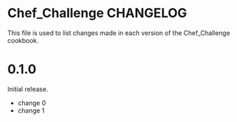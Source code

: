 # Chef_Challenge CHANGELOG

This file is used to list changes made in each version of the Chef_Challenge cookbook.

# 0.1.0

Initial release.

- change 0
- change 1

